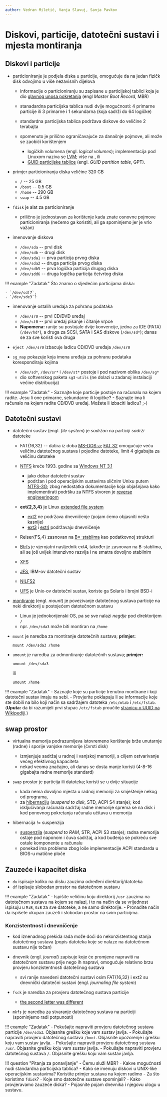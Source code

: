 ```yaml
---
author: Vedran Miletić, Vanja Slavuj, Sanja Pavkov
---
```


# Diskovi, particije, datotečni sustavi i mjesta montiranja

## Diskovi i particije

- particioniranje je podjela diska u particije, omogućuje da na jedan fizičk disk odvojimo u više nezavisnih dijelova

    - informacije o particioniranju su zapisane u particijskoj tablici koja je dio [glavnog unosa pokretanja](https://en.wikipedia.org/wiki/Master_Boot_Record) (engl *Master Boot Record*, MBR)
    - stanadardna particijska tablica nudi dvije mogućnosti: 4 primarne particije ili 3 primarne i 1 sekundarna (koja sadrži do 64 logičke)
    - standardna particijska tablica podržava diskove do veličine 2 terabajta
    - spomenuto je prilično ograničavajuće za današnje pojmove, ali može se zaobići korištenjem

        - logičkih volumena (engl. *logical volumes*); implementacija pod Linuxom naziva se [LVM](https://en.wikipedia.org/wiki/Logical_Volume_Manager_(Linux)); više na , ili
        - [GUID particijske tablice](https://en.wikipedia.org/wiki/GUID_Partition_Table) (engl. *GUID partition table*, GPT).

- primjer particioniranja diska veličine 320 GB

    - `/` -- 25 GB
    - `/boot` -- 0.5 GB
    - `/home` -- 290 GB
    - `swap` -- 4.5 GB

- `fdisk` je alat za particioniranje

    - prilično je jednostavan za korištenje kada znate osnovne pojmove particioniranja (nećemo ga koristiti, ali ga spominjemo jer je vrlo važan)

- imenovanje diskova

    - `/dev/sda` -- prvi disk
    - `/dev/sdb` -- drugi disk
    - `/dev/sda1` -- prva particija prvog diska
    - `/dev/sda2` -- druga particija prvog diska
    - `/dev/sdb5` -- prva logička particija drugog diska
    - `/dev/sdd6` -- druga logička particija četvrtog diska

!!! example "Zadatak"
    Što znamo o sljedećim particijama diska:

    - `/dev/sdf7`,
    - `/dev/sde3`?

- imenovanje ostalih uređaja za pohranu podataka

    - `/dev/sr0` -- prvi CD/DVD uređaj
    - `/dev/st0` -- prvi uređaj pisanje i čitanje vrpce
    - **Napomena:** ranije su postojale dvije konvencije, jedna za IDE (PATA) (`/dev/hd*`), a druga za SCSI, SATA i SAS diskove (`/dev/sd*`); danas se za sve koristi ova druga

- `eject /dev/sr0` izbacuje ladicu CD/DVD uređaja `/dev/sr0`

- `sg_map` pokazuje koja imena uređaja za pohranu podataka korespondiraju kojima

    - `/dev/sd*`, `/dev/sr*` i `/dev/st*` postoje i pod nazivom oblika `/dev/sg*`
    - dio softverskog paketa `sg3-utils` (ne dolazi u zadanoj instalaciji većine distribucija)

!!! example "Zadatak"
    - Saznajte koje particije postoje na računalu na kojem radite. Jesu li one primarne, sekundarne ili logičke?
    - Saznajte ima li računalo na kojem radite CD/DVD uređaj. Možete li izbaciti ladicu? ;-)

## Datotečni sustavi

- datotečni sustav (engl. *file system*) je *sadržan* na particiji *sadrži* datoteke

    - FAT{16,32} -- datira iz doba [MS-DOS-a](https://en.wikipedia.org/wiki/MS-DOS); [FAT 32](https://en.wikipedia.org/wiki/File_Allocation_Table#FAT32) omogućuje veću veličinu datotečnog sustava i pojedine datoteke, limit 4 gigabajta za veličinu datoteke
    - [NTFS](https://en.wikipedia.org/wiki/NTFS) kreće 1993. godine sa [Windows NT 3.1](https://en.wikipedia.org/wiki/Windows_NT_3.1)

        - jako dobar datotečni sustav
        - podržan i pod operacijskim sustavima sličnim Unixu putem [NTFS-3G](https://en.wikipedia.org/wiki/NTFS-3G); zbog nedostatka dokumentacije koja objašnjava kako implementirati podršku za NTFS stvoren je [reverse engineeringom](https://unix.stackexchange.com/q/117006)

    - **ext{2,3,4}** je Linux [extended file system](https://en.wikipedia.org/wiki/Extended_file_system)

        - [ext2](https://en.wikipedia.org/wiki/Ext2) ne podržava dnevničenje (pojam ćemo objasniti nešto kasnije)
        - [ext3](https://en.wikipedia.org/wiki/Ext3) i [ext4](https://en.wikipedia.org/wiki/Ext4) podržavaju dnevničenje

    - Reiser{FS,4} zasnovan na [B*-stablima](https://en.wikipedia.org/wiki/B-tree) kao podatkovnoj strukturi
    - [Btrfs](https://en.wikipedia.org/wiki/Btrfs) je vjerojatni nasljednik ext4, također je zasnovan na B-stablima, ali se još uvijek intenzivno razvija i ne smatra dovoljno stabilnim
    - [XFS](https://en.wikipedia.org/wiki/XFS)
    - [JFS](https://en.wikipedia.org/wiki/JFS), IBM-ov datotečni sustav
    - [NILFS2](https://en.wikipedia.org/wiki/NILFS)
    - [UFS](https://en.wikipedia.org/wiki/Unix_File_System) je Unix-ov datotečni sustav, koriste ga Solaris i brojni BSD-i

- [montiranje](https://en.wikipedia.org/wiki/Mount_(computing)) (engl. *mount*) je povezivanje datotečnog sustava particije na neki direktorij u postojećem datotečnom sustavu

    - Linux je jednokorijenski OS, pa se sve nalazi *negdje* pod direktorijem `/`
    - npr. `/dev/sda3` može biti montiran na `/home`

- `mount` je naredba za montiranje datotečnih sustava; **primjer:**

    ``` shell
    mount /dev/sda3 /home
    ```

- `umount` je naredba za odmontiranje datotečnih sustava; **primjer:**

    ``` shell
    umount /dev/sda3
    ```

    ili

    ``` shell
    umount /home
    ```

!!! example "Zadatak"
    - Saznajte koje su particije trenutno montirane i koji datotečni sustav imaju na sebi.
    - Provjerite poklapaju li se informacije koje ste dobili na bilo koji način sa sadržajem datoteka `/etc/mtab` i `/etc/fstab`. (**Uputa:** da bi razumijeli prvi stupac `/etc/fstab` proučite [stranicu o UUID na Wikipediji](https://en.wikipedia.org/wiki/UUID).)

## swap prostor

- virtualna memorija podrazumijeva istovremeno korištenje brže unutarnje (radne) i sporije vanjske memorije (čvrsti disk)

    - izmjenjuje sadržaj u radnoj i vanjskoj memoriji, s ciljem ostvarivanje većeg efektivnog kapaciteta
    - nekad veoma značajno, ali danas se dosta manje koristi (4-8-16 gigabajta radne memorije standard)

- `swap` prostor je particija ili datoteka; koristi se u dvije situacije

    - kada nema dovoljno mjesta u radnoj memoriji za smještenje nekog od programa,
    - za [hibernaciju](https://en.wikipedia.org/wiki/Hibernation_(computing)) (*suspend to disk*, STD, ACPI S4 stanje); kod isključivanja računala sadržaj radne memorije sprema se na disk i kod ponovnog pokretanja računala učitava u memoriju

- hibernacija != suspenzija

    - [suspenzija](https://en.wikipedia.org/wiki/Sleep_mode) (*suspend to RAM*, STR, ACPI S3 stanje); radna memorija ostaje pod naponom i čuva sadržaj, a kod buđenja se pokreću sve ostale komponente u računalu
    - ponekad ima problema zbog loše implementacije ACPI standarda u BIOS-u matične ploče

## Zauzeće i kapacitet diska

- `du` ispisuje koliko na disku zauzima određeni direktorij/datoteka
- `df` ispisuje slobodan prostor na datotečnom sustavu

!!! example "Zadatak"
    - Ispišite veličinu koju direktorij `/usr` zauzima na datotečnom sustavu na kojem se nalazi, i to na način da se vrijednost ispisuju u `MiB`, `GiB` za sve datoteke, a ne samo direktorije.
    - Pronađite način da ispišete ukupan zauzeti i slobodan prostor na svim particijma.

### Konzistentnost i dnevničenje

- kod iznenadnog prekida rada može doći do nekonzistentnog stanja datotečnog sustava (popis datoteka koje se nalaze na datotečnom sustavu nije točan)
- dnevnik (engl. *journal*) zapisuje koje će promjene napraviti na datotečnom sustavu prije nego ih napravi, omogućuje relativno brzu provjeru konzistentnosti datotečnog sustava

    - svi ranije navedeni datotečni sustavi osim FAT{16,32} i ext2 su dnevnički datotečni sustavi (engl. *journaling file system*)

- `fsck` je naredba za provjeru datotečnog sustava particije

    - [the second letter was different](https://en.wikipedia.org/wiki/Fsck)

- `mkfs` je naredba za stvaranje datotečnog sustava na particiji (spominjemo radi potpunosti)

!!! example "Zadatak"
    - Pokušajte napraviti provjeru datotečnog sustava particije `/dev/sda3`. Objasnite grešku koje vam sustav javlja.
    - Pokušajte napraviti provjeru datotečnog sustava `/boot`. Objasnite upozorenje i grešku koju vam sustav javlja.
    - Pokušajte napraviti provjeru datotečnog sustava `/usr`. Objasnite grešku koju vam sustav javlja.
    - Pokušajte napraviti provjeru datotečnog sustava `/`. Objasnite grešku koju vam sustav javlja.

!!! question "Pitanja za ponavljanje"
    - Čemu služi MBR?
    - Kakve mogućnosti nudi standardna particijska tablica?
    - Kako se imenuju diskovi u UNIX-like operacijskim sustavima? Koristite primjer sustava na kojem radimo
    - Za što koristimo `fdisk`?
    - Koje smo datotečne sustave spominjali?
    - Kako provjeravamo zauzeće diska?
    - Pojasnite pojam dnevnika i njegovu ulogu u sustavu.
